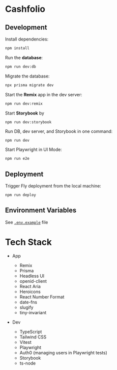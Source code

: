 # Cashfolio

## Development

Install dependencies:

```sh
npm install
```

Run the **database**:

```sh
npm run dev:db
```

Migrate the database:

```sh
npx prisma migrate dev
```

Start the **Remix** app in the dev server:

```sh
npm run dev:remix
```

Start **Storybook** by

```sh
npm run dev:storybook
```

Run DB, dev server, and Storybook in one command:

```
npm run dev
```

Start Playwright in UI Mode:

```sh
npm run e2e
```

## Deployment

Trigger Fly deployment from the local machine:

```sh
npm run deploy
```

## Environment Variables

See [`.env.example`](./.env.example) file

# Tech Stack

- App

  - Remix
  - Prisma
  - Headless UI
  - openid-client
  - React Aria
  - Heroicons
  - React Number Format
  - date-fns
  - slugify
  - tiny-invariant

- Dev

  - TypeScript
  - Tailwind CSS
  - Vitest
  - Playwright
  - Auth0 (managing users in Playwright tests)
  - Storybook
  - ts-node
